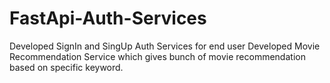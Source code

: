 # FastApi-Auth-Services
Developed SignIn and SingUp Auth Services for end user
Developed Movie Recommendation Service which gives bunch of movie recommendation based on specific keyword.
